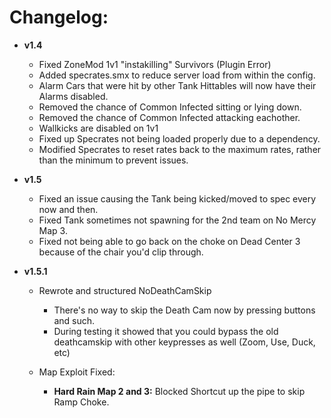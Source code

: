 # Changelog: #

* **v1.4**
  * Fixed ZoneMod 1v1 "instakilling" Survivors (Plugin Error)
  * Added specrates.smx to reduce server load from within the config.
  * Alarm Cars that were hit by other Tank Hittables will now have their Alarms disabled.
  * Removed the chance of Common Infected sitting or lying down.
  * Removed the chance of Common Infected attacking eachother.
  * Wallkicks are disabled on 1v1
  * Fixed up Specrates not being loaded properly due to a dependency.
  * Modified Specrates to reset rates back to the maximum rates, rather than the minimum to prevent issues.
  
* **v1.5**
  * Fixed an issue causing the Tank being kicked/moved to spec every now and then.
  * Fixed Tank sometimes not spawning for the 2nd team on No Mercy Map 3.
  * Fixed not being able to go back on the choke on Dead Center 3 because of the chair you'd clip through.
  
* **v1.5.1**
  * Rewrote and structured NoDeathCamSkip
    * There's no way to skip the Death Cam now by pressing buttons and such.
	* During testing it showed that you could bypass the old deathcamskip with other keypresses as well (Zoom, Use, Duck, etc)
	
  * Map Exploit Fixed:
  	* **Hard Rain Map 2 and 3:** Blocked Shortcut up the pipe to skip Ramp Choke.